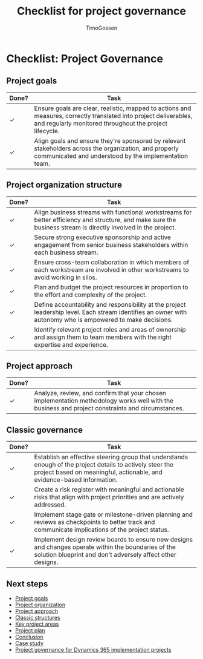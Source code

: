 ﻿---
title: Checklist for project governance
description: Checklist for project governance in Dynamics 365 implementation projects.
author: TimoGossen
ms.author: timogoss
ms.date: 05/17/2023
ms.topic: conceptual
---

# Checklist: Project Governance

## Project goals

|Done?  |Task  |
|---------|---------|
|&check;|Ensure goals are clear, realistic, mapped to actions and measures, correctly translated into project deliverables, and regularly monitored throughout the project lifecycle.|
|&check;|Align goals and ensure they're sponsored by relevant stakeholders across the organization, and properly communicated and understood by the implementation team.|

## Project organization structure

|Done?  |Task  |
|---------|---------|
|&check;|Align business streams with functional workstreams for better efficiency and structure, and make sure the business stream is directly involved in the project.|
|&check;|Secure strong executive sponsorship and active engagement from senior business stakeholders within each business stream.|
|&check;|Ensure cross-team collaboration in which members of each workstream are involved in other workstreams to avoid working in silos.|
|&check;|Plan and budget the project resources in proportion to the effort and complexity of the project.|
|&check;|Define accountability and responsibility at the project leadership level. Each stream identifies an owner with autonomy who is empowered to make decisions.|
|&check;|Identify relevant project roles and areas of ownership and assign them to team members with the right expertise and experience.|

## Project approach

|Done?  |Task  |
|---------|---------|
|&check;|Analyze, review, and confirm that your chosen implementation methodology works well with the business and project constraints and circumstances.|

## Classic governance

|Done?  |Task  |
|---------|---------|
|&check;|Establish an effective steering group that understands enough of the project details to actively steer the project based on meaningful, actionable, and evidence-based information.|
|&check;|Create a risk register with meaningful and actionable risks that align with project priorities and are actively addressed.|
|&check;|Implement stage gate or milestone-driven planning and reviews as checkpoints to better track and communicate implications of the project status.|
|&check;|Implement design review boards to ensure new designs and changes operate within the boundaries of the solution blueprint and don't adversely affect other designs.|

## Next steps

- [Project goals](project-governance-project-goals.md)  
- [Project organization](project-governance-project-organization.md)  
- [Project approach](project-governance-project-approach.md)  
- [Classic structures](project-governance-classic-structures.md)  
- [Key project areas](project-governance-key-project-areas.md)  
- [Project plan](project-governance-project-plan.md)  
- [Conclusion](project-governance-conclusion.md)  
- [Case study](project-governance-case-study.md)  
- [Project governance for Dynamics 365 implementation projects](project-governance.md)  
